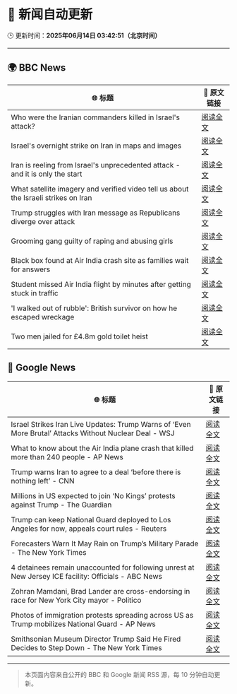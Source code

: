 # 🧠 新闻自动更新

🕒 更新时间：**2025年06月14日 03:42:51（北京时间）**

---

## 🌍 BBC News

| 🌐 标题 | 🔗 原文链接 |
|--------|-------------|
| Who were the Iranian commanders killed in Israel's attack? | [阅读全文](https://www.bbc.com/news/articles/c2lk5j18k4vo) |
| Israel's overnight strike on Iran in maps and images | [阅读全文](https://www.bbc.com/news/articles/crr7gdr82e0o) |
| Iran is reeling from Israel's unprecedented attack - and it is only the start | [阅读全文](https://www.bbc.com/news/articles/cvg72ny4xeyo) |
| What satellite imagery and verified video tell us about the Israeli strikes on Iran | [阅读全文](https://www.bbc.com/news/videos/c04eweg57geo) |
| Trump struggles with Iran message as Republicans diverge over attack | [阅读全文](https://www.bbc.com/news/articles/cq69e7nr9m5o) |
| Grooming gang guilty of raping and abusing girls | [阅读全文](https://www.bbc.com/news/articles/cdd2rld9mj2o) |
| Black box found at Air India crash site as families wait for answers | [阅读全文](https://www.bbc.com/news/articles/cjwqjv09q7xo) |
| Student missed Air India flight by minutes after getting stuck in traffic | [阅读全文](https://www.bbc.com/news/articles/cvgv26zz5wzo) |
| 'I walked out of rubble': British survivor on how he escaped wreckage | [阅读全文](https://www.bbc.com/news/articles/cd901xn4001o) |
| Two men jailed for £4.8m gold toilet heist | [阅读全文](https://www.bbc.com/news/articles/cgeg39vr3j3o) |

## 📰 Google News

| 🌐 标题 | 🔗 原文链接 |
|--------|-------------|
| Israel Strikes Iran Live Updates: Trump Warns of ‘Even More Brutal’ Attacks Without Nuclear Deal - WSJ | [阅读全文](https://news.google.com/rss/articles/CBMibEFVX3lxTE9mcXRITk41WGZWTEdiQ2xlV1czVDV1LVd0a1dyNVFySnc1NU1NeTA3Zk9wUnU3NkV0SHZSb2FwdGpvbkhTZU5veVI0VzNQQWplek5UWHZyUW8td2xXRThSanVDR0dBQm5fYXp3Yg?oc=5) |
| What to know about the Air India plane crash that killed more than 240 people - AP News | [阅读全文](https://news.google.com/rss/articles/CBMilAFBVV95cUxPTTROQklUcFZpdHJuVThCUURaVXI3N1pFeC00d3JPSXB0bnZVMl84THh2NUNyMEE3eDM1ejdOWlo5Vms0U21sanVDTlFHN0Vzcml1MHJ5UXFFOTItY2t3S1BxMnFGeDZidmtYakNCdmFPNUNOdlY5bUtKUnAxM2dGVkZnYXFTTjM4dDVoczNVTkNFQWRX?oc=5) |
| Trump warns Iran to agree to a deal ‘before there is nothing left’ - CNN | [阅读全文](https://news.google.com/rss/articles/CBMickFVX3lxTFBMYm96Y0ZlaGU3bTJENzRiZnNlWjlZVjlYV0R4S2FTc3RLMVZGTkVBX19aazZfUWYycHJfNExVYU1HdV82YVZLZFI3aXBrR25xZ3J6bHlfTko2RnRjUHY5Rm1fVnlDQlJLRnBBUFY5bkxEd9IBd0FVX3lxTE5Ray1TQm5CMnc2RHdPbHRNVjEyd3VKa3VnYmlIWGl6N0hVRjh5WUtFVVl2c1JWSHpkbjVkdFhMS2w1TUdTM3ZVcHRRV1BfUGZaNzdMX0ZQNjduZDlrM21uUnBSU2hOWFMzQTF2RlZJbml3YXNBMzJB?oc=5) |
| Millions in US expected to join ‘No Kings’ protests against Trump - The Guardian | [阅读全文](https://news.google.com/rss/articles/CBMic0FVX3lxTE1DLTJZQVRtZjZFQU5GZGhPX1hGd2laVVFVQWFwNWNXU3JIVGRqNGVYbW9zR056ZXBMWkhKaDJaSmNSeFhPNlhia1NVelFmcTUzNUxib0k2ckJoXzJlclR3aDhKUUF6YXhxLTNRaTVjaTBXV28?oc=5) |
| Trump can keep National Guard deployed to Los Angeles for now, appeals court rules - Reuters | [阅读全文](https://news.google.com/rss/articles/CBMiuwFBVV95cUxNaGFFZEl4Nko5cTNpd2x6SC1saXNkT1ByWTNYYmYtbk5TbzRmMXFKSmxlU3BzbG11bnd5UGotQ1g0WFlWeTJoZ0xjcW9WU2NfcFgxR2h1NkpaSW1SMm52U1FHaTFxS1BRU1BCcFNHUjRnZmw2VHZvd1o3NjN5OWxzQTJRemxRcmZZdXdnM2RxRzBuNS1OQllMS1AyMVZVZnhfN0pHMlF4WU1ZbXhkZHlTUlVEZXFkSzlKUWhB?oc=5) |
| Forecasters Warn It May Rain on Trump’s Military Parade - The New York Times | [阅读全文](https://news.google.com/rss/articles/CBMigwFBVV95cUxPYmc2N0RPYjhGSDJwSng5RnpqV0NLcVY4VDhnc0UySWdtOElENHZXSUwwM0RCOVljTzJSTWJFZWNtd0c5RDBpTVl3YklhSVVHN0dFQVdNVWdSZ2t6NU04NmpXS1JqZUxHLURhUmxfZHZlZXhxbFZyRHVkNFlOelNpTW14aw?oc=5) |
| 4 detainees remain unaccounted for following unrest at New Jersey ICE facility: Officials - ABC News | [阅读全文](https://news.google.com/rss/articles/CBMikwFBVV95cUxPXzZiaDhvYWxqZEkwTW81Rk9VVkE1dWEyQVhLTnhZdjEySWZKOWJWNE5tYlk1QWI2b3hCU3hFSlVYbUhKdjRBakp5by1DME5UbGJla1dfUDZqWkxHN3ExNXdaWUJrVTFWeEdncEtnRkVXb0ZxVE0yYWxqenpmbkVzUm1GVXlUd0xjWnJRbDRyTDlZTU3SAZgBQVVfeXFMTXd3T0xtTno1T0FjVElEdm4xQ2I3R3RMQ3dDSFFPR1lvZnFTYnJES2hpdC1HZXZPcWpha3dDRkpTd2Vub19ZZHlvQmxwNEFqdncydnFBYlFzOGItV282Q1pZdkZmbG1yWWttR1ppczFfbFpfQy1NQVZ2Wk50MjdCQmJJTGdKbVdPRHVMZjRBWGJSQWRDZGJ5c1E?oc=5) |
| Zohran Mamdani, Brad Lander are cross-endorsing in race for New York City mayor - Politico | [阅读全文](https://news.google.com/rss/articles/CBMijwFBVV95cUxORk85eUhkNW5CNlJxSlB4cUZpWlVmQ3J3Yk9SVUxNMlJSSUNLQU9GWEdPV2RWNjl3c25GN3NxVEpUNzFOWnBKU04tLXFMTVBVR0tBYUVTa1BzRDdCd0taS18yRVg4N3lHVk5JemZMSHVTZ0w3ZnFWQkUtelFZLW8yQlpWLVZjSFdjUFFFbWlNRQ?oc=5) |
| Photos of immigration protests spreading across US as Trump mobilizes National Guard - AP News | [阅读全文](https://news.google.com/rss/articles/CBMiogFBVV95cUxQZ2dEd1FzRFp1cXhFdl9DbHIzQm1qY2VzRmIzLXFiZEdwM2dNVHNfbURoMWNkUURkMTZISElwRnJXT2dLTEstQ2dHNmtRckkxamlwd1U4YncxclJHSWR1T0xfX1NvWXNQSnkwN3kyTVFyb3VlNFl4YjdyNlZzc3hZQWN4d212dVR4WkZBajQ5OWt3M1NYa0lGeVdfQ0EwOFJMeFE?oc=5) |
| Smithsonian Museum Director Trump Said He Fired Decides to Step Down - The New York Times | [阅读全文](https://news.google.com/rss/articles/CBMiqwFBVV95cUxOeWtUQ2V3RHF4ZjYtMXFYamxqUlBrYUFDQ0FsVmxJbmR2aW5tRVF4U0twVEJqZDlteDdPN0sxYkNtMGktWUpzT2JmZzFyeUlJLUM3UzFSR0xZb1VqUFJKaTljTlhwQUFlU01JNlI4ampTWk00YVZjMDZWdTR6VVRjZkNKb1dSLU5rRHJtay13c1RrazhaaE9CY0ZoYWxfQWFCVlpnTlEwd2xOQTg?oc=5) |

---
> 本页面内容来自公开的 BBC 和 Google 新闻 RSS 源，每 10 分钟自动更新。